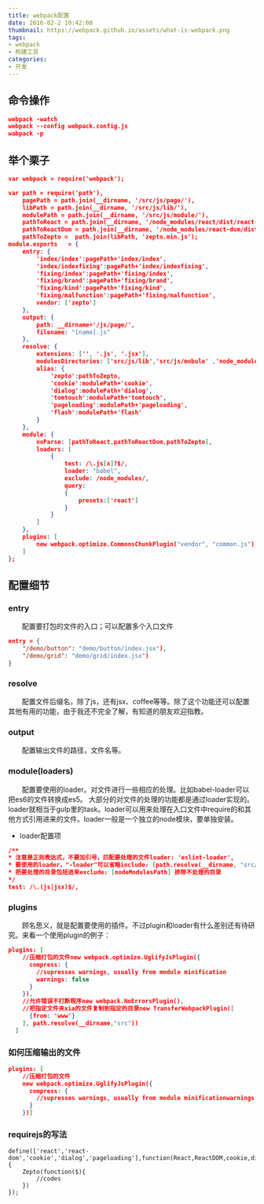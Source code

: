 ```yaml
---
title: webpack配置
date: 2016-02-2 10:42:08
thumbnail: https://webpack.github.io/assets/what-is-webpack.png
tags:
- webpack
- 构建工具
categories: 
- 开发
---
```


## 命令操作

```json
webpack -watch
webpack --config webpack.config.js
wabpack -p
```

<!--more-->

## 举个栗子

```json
var webpack = require('webpack');

var path = require('path'),
    pagePath = path.join(__dirname, '/src/js/page/'),
    libPath = path.join(__dirname, '/src/js/lib/'),
    modulePath = path.join(__dirname, '/src/js/module/'),
    pathToReact = path.join(__dirname, '/node_modules/react/dist/react-width-addons.min.js'),
    pathToReactDom = path.join(__dirname, '/node_modules/react-dom/dist/react-dom.min.js'),
    pathToZepto =  path.join(libPath, 'zepto.min.js');
module.exports   = {
    entry: {
        'index/index':pagePath+'index/index',
        'index/indexfixing':pagePath+'index/indexfixing',
        'fixing/index':pagePath+'fixing/index',
        'fixing/brand':pagePath+'fixing/brand',
        'fixing/kind':pagePath+'fixing/kind',
        'fixing/malfunction':pagePath+'fixing/malfunction',
        vendor: ['zepto']
    },
    output: {
        path: __dirname+'/js/page/',
        filename: "[name].js"
    },
    resolve: {
        extensions: ['', '.js', '.jsx'],
        modulesDirectories: ['src/js/lib','src/js/mobule' ,'node_modules'],
        alias: {
            'zepto':pathToZepto,
            'cookie':modulePath+'cookie',
            'dialog':modulePath+'dialog',
            'tomtouch':modulePath+'tomtouch',
            'pageloading':modulePath+'pageloading',
            'flash':modulePath+'flash'
        }
    },
    module: {
        noParse: [pathToReact,pathToReactDom,pathToZepto],
        loaders: [
            {
                test: /\.js[x]?$/,
                loader: "babel",
                exclude: /node_modules/,
                query:
                {
                    presets:['react']
                }
            }
        ]
    },
    plugins: [
        new webpack.optimize.CommonsChunkPlugin("vendor", "common.js")
    ]
};
```
## 配置细节
### entry
　　配置要打包的文件的入口；可以配置多个入口文件
```json
entry = {
    "/demo/button": "demo/button/index.jsx"),
    "/demo/grid": "demo/grid/index.jsx")
}
```

### resolve
　　配置文件后缀名，除了js，还有jsx、coffee等等。除了这个功能还可以配置其他有用的功能，由于我还不完全了解，有知道的朋友欢迎指教。
    
### output
　　配置输出文件的路径，文件名等。

### module(loaders)
　　配置要使用的loader。对文件进行一些相应的处理。比如babel-loader可以把es6的文件转换成es5。
大部分的对文件的处理的功能都是通过loader实现的。loader就相当于gulp里的task。loader可以用来处理在入口文件中require的和其他方式引用进来的文件。loader一般是一个独立的node模块，要单独安装。
* loader配置项
```json
/**
* 注意是正则表达式，不要加引号，匹配要处理的文件loader: 'eslint-loader',  
* 要使用的loader，"-loader"可以省略include: [path.resolve(__dirname, "src/app")], 
* 把要处理的目录包括进来exclude: [nodeModulesPath] 排除不处理的目录  
*/
test: /\.(js|jsx)$/,
```

### plugins
　　顾名思义，就是配置要使用的插件。不过plugin和loader有什么差别还有待研究。来看一个使用plugin的例子：
```json
plugins: [
    //压缩打包的文件new webpack.optimize.UglifyJsPlugin({
      compress: {
        //supresses warnings, usually from module minification
        warnings: false
      }
    }),
    //允许错误不打断程序new webpack.NoErrorsPlugin(),
    //把指定文件夹xia的文件复制到指定的目录new TransferWebpackPlugin([
      {from: 'www'}
    ], path.resolve(__dirname,"src"))
  ]
```

### 如何压缩输出的文件
```json
plugins: [
    //压缩打包的文件
    new webpack.optimize.UglifyJsPlugin({
      compress: {
        //supresses warnings, usually from module minificationwarnings: false
      }
    })]
```

### requirejs的写法
```
define(['react','react-dom','cookie','dialog','pageloading'],function(React,ReactDOM,cookie,dialog,pagelaoding){
    Zepto(function($){
		//codes
	})
});
```